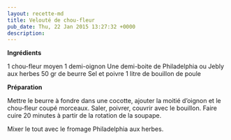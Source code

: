 ```yaml
---
layout: recette-md
title: Velouté de chou-fleur
pub_date: Thu, 22 Jan 2015 13:27:32 +0000
description: 
---
```

<strong>Ingrédients</strong>

1 chou-fleur moyen
1 demi-oignon
Une demi-boite de Philadelphia ou Jebly aux herbes
50 gr de beurre
Sel et poivre
1 litre de bouillon de poule

<strong>Préparation</strong>

Mettre le beurre à fondre dans une cocotte, ajouter la moitié d’oignon et le chou-fleur coupé morceaux. Saler, poivrer, couvrir avec le bouillon.
Faire cuire 20 minutes à partir de la rotation de la soupape.

Mixer le tout avec le fromage Philadelphia aux herbes.
